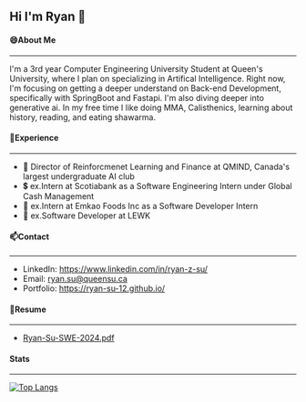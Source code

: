 ## Hi I'm Ryan  👋

#### 😄About Me
---
I'm a 3rd year Computer Engineering University Student at Queen's University, where I plan on specializing in Artifical Intelligence.
Right now, I'm focusing on getting a deeper understand on Back-end Development, specifically with SpringBoot and Fastapi. I'm also diving deeper into generative ai.
In my free time I like doing MMA, Calisthenics, learning about history, reading, and eating shawarma.

#### 💬Experience
---
- 🔭 Director of Reinforcmenet Learning and Finance at QMIND, Canada's largest undergraduate AI club
- 💲 ex.Intern at Scotiabank as a Software Engineering Intern under Global Cash Management
- 🌱 ex.Intern at Emkao Foods Inc as a Software Developer Intern
- 🧏 ex.Software Developer at LEWK

#### 📫Contact 
--- 
- LinkedIn:  https://www.linkedin.com/in/ryan-z-su/
- Email:     ryan.su@queensu.ca
- Portfolio: https://ryan-su-12.github.io/

#### 📄Resume
---
- [Ryan-Su-SWE-2024.pdf](https://github.com/user-attachments/files/17356121/Ryan-Su-SWE-2024.pdf)



#### Stats
---
[![Top Langs](https://github-readme-stats.vercel.app/api/top-langs/?username=ryan-su-12)](https://github.com/ryan-su-12/github-readme-stats)


<!--
**ryan-su-12/ryan-su-12** is a ✨ _special_ ✨ repository because its `README.md` (this file) appears on your GitHub profile.

Here are some ideas to get you started:

- 🔭 I’m currently working on ...
- 🌱 I’m currently learning ...
- 👯 I’m looking to collaborate on ...
- 🤔 I’m looking for help with ...
- 💬 Ask me about ...
- 📫 How to reach me: ...
- 😄 Pronouns: ...
- ⚡ Fun fact: ...
-->
